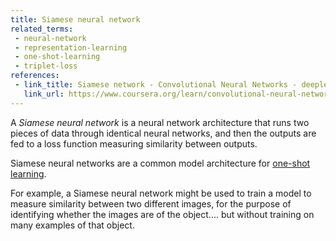 ```yaml
---
title: Siamese neural network
related_terms:
 - neural-network
 - representation-learning
 - one-shot-learning
 - triplet-loss
references:
 - link_title: Siamese network - Convolutional Neural Networks - deeplearning.ai
   link_url: https://www.coursera.org/learn/convolutional-neural-networks/lecture/bjhmj/siamese-network
---
```

A *Siamese neural network* is a neural network architecture that runs two pieces of data through identical neural networks, and then the outputs are fed to a loss function measuring similarity between outputs.

Siamese neural networks are a common model architecture for [one-shot learning][1].

For example, a Siamese neural network might be used to train a model to measure similarity between two different images, for the purpose of identifying whether the images are of the object.... but without training on many examples of that object.

[1]: /terms/one-shot-learning